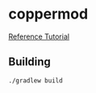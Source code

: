 # coppermod

[Reference Tutorial](http://shadowfacts.net/tutorials/forge-modding-111/)

## Building

```bash
./gradlew build
```
